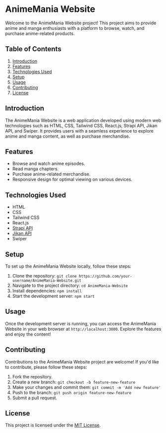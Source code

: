 # AnimeMania Website

Welcome to the AnimeMania Website project! This project aims to provide anime and manga enthusiasts with a platform to browse, watch, and purchase anime-related products.

## Table of Contents

1. [Introduction](#introduction)
2. [Features](#features)
3. [Technologies Used](#technologies-used)
4. [Setup](#setup)
5. [Usage](#usage)
6. [Contributing](#contributing)
7. [License](#license)

## Introduction

The AnimeMania Website is a web application developed using modern web technologies such as HTML, CSS, Tailwind CSS, React.js, Strapi API, Jikan API, and Swiper. It provides users with a seamless experience to explore anime and manga content, as well as purchase merchandise.

## Features

- Browse and watch anime episodes.
- Read manga chapters.
- Purchase anime-related merchandise.
- Responsive design for optimal viewing on various devices.

## Technologies Used

- HTML
- CSS
- Tailwind CSS
- React.js
- [Strapi API](https://strapi.io/)
- [Jikan API](https://jikan.moe/)
- Swiper

## Setup

To set up the AnimeMania Website locally, follow these steps:

1. Clone the repository: `git clone https://github.com/your-username/AnimeMania-Website.git`
2. Navigate to the project directory: `cd AnimeMania-Website`
3. Install dependencies: `npm install`
4. Start the development server: `npm start`

## Usage

Once the development server is running, you can access the AnimeMania Website in your web browser at `http://localhost:3000`. Explore the features and enjoy the content!

## Contributing

Contributions to the AnimeMania Website project are welcome! If you'd like to contribute, please follow these steps:

1. Fork the repository.
2. Create a new branch: `git checkout -b feature-new-feature`
3. Make your changes and commit them: `git commit -m 'Add new feature'`
4. Push to the branch: `git push origin feature-new-feature`
5. Submit a pull request.

## License

This project is licensed under the [MIT License](LICENSE).

